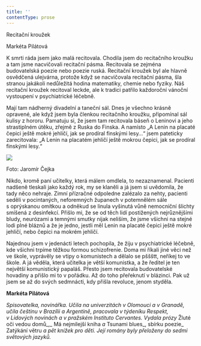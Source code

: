 ```yaml
---
title: ''
contentType: prose
---
```


<section>

Recitační kroužek

Markéta Pilátová

K smrti ráda jsem jako malá recitovala. Chodila jsem do recitačního kroužku a tam jsme nacvičovali recitační pásma. Recitovala se zejména budovatelská poezie nebo poezie ruská. Recitační kroužek byl ale hlavně osvědčená ulejvárna, protože když se nacvičovala recitační pásma, šla stranou jakákoli nedůležitá hodina matematiky, chemie nebo fyziky. Náš recitační kroužek recitoval leckde, ale k tradici patřilo každoroční vánoční vystoupení v psychiatrické léčebně.

Mají tam nádherný divadelní a taneční sál. Dnes je všechno krásně opravené, ale když jsem byla členkou recitačního kroužku, připomínal sál kulisy z hororu. Pamatuju si, že jsem tam recitovala báseň o Leninovi a jeho strastiplném útěku, zřejmě z Ruska do Finska. A namísto „A Lenin na placaté čepici ještě mokré jehličí, jak se prodíral finskými lesy…“ jsem pateticky zarecitovala: „A Lenin na placatém jehličí ještě mokrou čepici, jak se prodíral finskými lesy.“

</section>

<section>

![](../Images/046.jpg)

Foto: Jaromír Čejka

Nikdo, kromě paní učitelky, která málem omdlela, to nezaznamenal. Pacienti nadšeně tleskali jako každý rok, my se klaněli a já jsem si uvědomila, že tady něco nehraje. Zimní přízračné odpoledne zalézalo za nehty, pacienti seděli v pocintaných, neforemných županech v potemnělém sále s oprýskanou omítkou a odněkud se linula vyšinutá vůně nemocniční šlichty smíšená z desinfekcí. Přišlo mi, že se od těch lidí postižených nejrůznějšími bludy, neurózami a temnými smutky nijak neliším, že jsme všichni na stejné lodi plné bláznů a že je jedno, jestli měl Lenin na placaté čepici ještě mokré jehličí, nebo čepici na mokrém jehličí.

Najednou jsem v jedenácti letech pochopila, že žiju v psychiatrické léčebně, kde všichni trpíme těžkou formou schizofrenie. Doma mi říkali jiné věci než ve škole, vyprávěly se vtipy o komunistech a dělalo se pššštt, neříkej to ve škole. A já věděla, která učitelka je větší komunistka, a že ředitel je ten největší komunistický papaláš. Přesto jsem recitovala budovatelské hovadiny a přišlo mi to v pořádku. Až do toho přeřeknutí v blázinci. Pak už jsem se až do svých sedmnácti, kdy přišla revoluce, jenom styděla.

</section>

<section>

**Markéta Pilátová**

_Spisovatelka, novinářka. Učila na univerzitách v Olomouci a v Granadě, učila češtinu v Brazílii a Argentině, pracovala v týdeníku Respekt, v Lidových novinách a v pražském Instituto Cervantes. Vydala prózy_ Žluté oči vedou domů_,_ Má nejmilejší kniha _a_ Tsunami blues_, sbírku poezie_ Zatýkání větru _a_ _pět knížek pro děti. Její romány byly přeloženy do sedmi světových jazyků._

</section>
